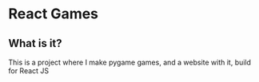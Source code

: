 # React Games
## What is it?
This is a project where I make pygame games, and a website with it, build for React JS
